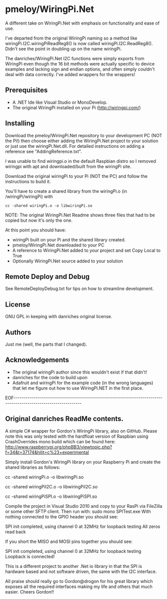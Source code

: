pmeloy/WiringPi.Net
===================
A different take on WiringPi.Net with emphasis on functionality and ease of use.

I've departed from the original WiringPi naming so a method like wiringPi.I2C.wiringPiReadReg8()
is now called wiringPi.I2C.ReadReg8(). Didn't see the point in doubling up on the name wiringPi.

The danriches/WiringPi.Net I2C functions were simply exports from WiringPi even though the 16 bit
methods were actually specific to device examples and lacking sign and endian options, and often
simply couldn't deal with data correctly. I've added wrappers for the wrappers!

Prerequisites
-------------
- A .NET Ide like Visual Studio or MonoDevelop.
- The original WiringPi installed on your Pi (http://wiringpi.com/)

Installing
----------
Download the pmeloy/WiringPi.Net repository to your development PC (NOT the Pi!) then choose either
adding the WiringPi.Net project to your solution or just use the wiringPi.Net.dll. For detailed
instructions on adding a reference see "AddingReference.txt".

I was unable to find wiringpi.o in the default Raspbian distro so I removed wiringpi with apt and
downloaded/built from the wiringPi site.

Download the original wiringPi to your Pi (NOT the PC) and follow the instructions to build it.

You'll have to create a shared library from the wiringPi.o (in /wiringPi/wiringPi) with
	
	cc -shared wiringPi.o -o libwiringPi.so

NOTE: The original WiringPi.Net Readme shows three files that had to be copied but now it's only the one.

At this point you should have:
* wiringPi built on your Pi and the shared library created.
* pmeloy/WiringPi.Net downloaded to your PC
* A reference to WiringPi.Net added to your project and set Copy Local to True
* Optionally WiringPi.Net source added to your solution

Remote Deploy and Debug
-----------------------
See RemoteDeployDebug.txt for tips on how to streamline development.

License
-------
GNU GPL in keeping with danriches original license.

Authors
-------
Just me (well, the parts that I changed).

Acknowledgements
----------------
* The original wiringPi author since this wouldn't exist if that didn't!
* danriches for the code to build upon
* Adafruit and wiringPi for the example code (in the wrong languages) that let me figure out how to use WiringPi.NET
	in the first place.

EOF----------------------------------------------------------------------------------------------------------------

Original danriches ReadMe contents.
-----------------------------------

A simple C# wrapper for Gordon's WiringPi library, also on GitHub. Please note this was only tested with
the hardfloat version of Raspbian using CrashOverrides mono build which can be found here: 
http://www.raspberrypi.org/phpBB3/viewtopic.php?f=34&t=37174&hilit=c%23+experimental 

Simply install Gordon's WiringPi library on your Raspberry Pi and create the shared libraries as follows:

cc -shared wiringPi.o -o libwiringPi.so

cc -shared wiringPiI2C.o -o libwiringPiI2C.so

cc -shared wiringPiSPI.o -o libwiringPiSPI.so

Compile the project in Visual Studio 2010 and copy to your RasPi via FileZilla or some other SFTP client. Then 
run with: sudo mono SPITest.exe 
With nothing connected to the GPIO header you should see:

SPI init completed, using channel 0 at 32MHz for loopback testing
All zeros read back

If you short the MISO and MOSI pins together you should see:

SPI init completed, using channel 0 at 32MHz for loopback testing
Loopback is connected!

This is a different project to another .Net io library in that the SPI is hardware based and not software driven, 
the same with the I2C interface.

All praise should really go to Gordon@drogon for his great library which exposes all the required interfaces making 
my life and others that much easier. Cheers Gordon!!